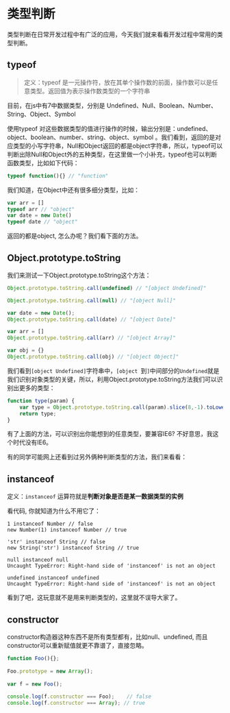 # 类型判断

类型判断在日常开发过程中有广泛的应用，今天我们就来看看开发过程中常用的类型判断。

## typeof

>  定义：typeof 是一元操作符，放在其单个操作数的前面，操作数可以是任意类型。返回值为表示操作数类型的一个字符串

目前，在js中有7中数据类型，分别是 Undefined、Null、Boolean、Number、String、Object、Symbol

 使用typeof 对这些数据类型的值进行操作的时候，输出分别是：undefined、object、boolean、number、string、object、symbol 。我们看到，返回的是对应类型的小写字符串，Null和Object返回的都是object字符串，所以，typeof可以判断出除Null和Object外的五种类型，在这里做一个小补充，typeof也可以判断函数类型，比如如下代码：

```js
typeof function(){} // "function"
```

我们知道，在Object中还有很多细分类型，比如：

```js
var arr = []
typeof arr // "object"
var date = new Date()
typeof date // "object"
```

返回的都是object, 怎么办呢？我们看下面的方法。

## Object.prototype.toString

我们来测试一下Object.prototype.toString这个方法：

```js
Object.prototype.toString.call(undefined) // "[object Undefined]"

Object.prototype.toString.call(null) // "[object Null]"

var date = new Date();
Object.prototype.toString.call(date) // "[object Date]"

var arr = []
Object.prototype.toString.call(arr) // "[object Array]"

var obj = {}
Object.prototype.toString.call(obj) // "[object Object]"
```

我们看到`[object Undefined]`字符串中，`[object `到`]`中间部分的`Undefined`就是我们识别对象类型的关键，所以，利用Object.prototype.toString方法我们可以识别出更多的类型：

```js
function type(param) {
	var type = Object.prototype.toString.call(param).slice(8,-1).toLowerCase()
	return type;	
}
```

有了上面的方法，可以识别出你能想到的任意类型，要兼容IE6? 不好意思，我这个时代没有IE6。

有的同学可能网上还看到过另外俩种判断类型的方法，我们来看看：

## instanceof

定义：`instanceof` 运算符就是**判断对象是否是某一数据类型的实例**

看代码, 你就知道为什么不用它了：

```
1 instanceof Number // false
new Number(1) instanceof Number // true

'str' instanceof String // false
new String('str') instanceof String // true

null instanceof null
Uncaught TypeError: Right-hand side of 'instanceof' is not an object

undefined instanceof undefined
Uncaught TypeError: Right-hand side of 'instanceof' is not an object
```

看到了吧，这玩意就不是用来判断类型的，这里就不误导大家了。

## constructor

constructor构造器这种东西不是所有类型都有，比如null、undefined, 而且constructor可以重新赋值就更不靠谱了，直接忽略。

```js
function Foo(){};
 
Foo.prototype = new Array();
 
var f = new Foo();
 
console.log(f.constructor === Foo);    // false
console.log(f.constructor === Array); // true
```

